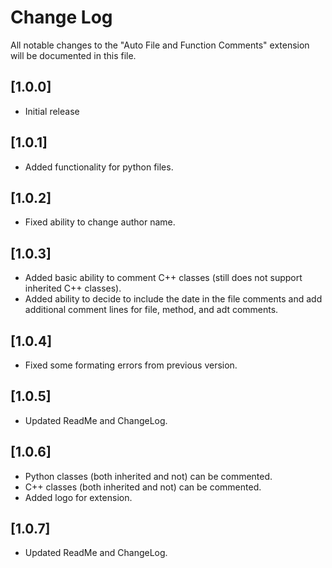 # Change Log

All notable changes to the "Auto File and Function Comments" extension will be documented in this file.

## [1.0.0]

- Initial release

## [1.0.1]

- Added functionality for python files.

## [1.0.2]
- Fixed ability to change author name.

## [1.0.3]
- Added basic ability to comment C++ classes (still does not support inherited C++ classes).
- Added ability to decide to include the date in the file comments and add additional comment lines for file, method, and adt comments.

## [1.0.4]
- Fixed some formating errors from previous version.

## [1.0.5]
- Updated ReadMe and ChangeLog.

## [1.0.6]
- Python classes (both inherited and not) can be commented.
- C++ classes (both inherited and not) can be commented.
- Added logo for extension.

## [1.0.7]
- Updated ReadMe and ChangeLog.